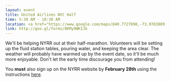 ```yaml
---
layout: event
title: United Airlines NYC Half
time: 5:30 AM - 10:30 AM
location: <a href="https://www.google.com/maps/@40.7727898,-73.9783889,18z">Central Park West Drive at 67th Street</a>
link: http://goo.gl/forms/8KMy9WKIJb
---
```

We'll be helping NYRR out at their half-marathon. Volunteers will be setting up the fluid station tables, pouring water, and keeping the area clear. The weather will probably have warmed up by the event date, so it'll be much more enjoyable. Don't let the early time discourage you from attending! 

You <b>must</b> also sign up on the NYRR website by <b>February 28th</b> using the instructions [here](https://drive.google.com/file/d/0B27xy3_LFsTlWXBaaHRZM3JaOWNXcWdOenpwMmlwSElNYl9N/view).